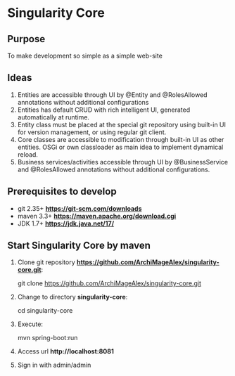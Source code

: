 # Singularity Core

## Purpose
To make development so simple as a simple web-site

## Ideas
1. Entities are accessible through UI by @Entity and @RolesAllowed annotations without additional configurations
2. Entities has default CRUD with rich intelligent UI, generated automatically at runtime.
3. Entity class must be placed at the special git repository using built-in UI for version management, or using regular git client.
4. Core classes are accessible to modification through built-in UI as other entities. OSGi or own classloader as main idea to implement dynamical reload. 
5. Business services/activities accessible through UI by @BusinessService and @RolesAllowed annotations without additional configurations.

## Prerequisites to develop
- git 2.35+ __https://git-scm.com/downloads__
- maven 3.3+ __https://maven.apache.org/download.cgi__
- JDK 1.7+ __https://jdk.java.net/17/__

## Start Singularity Core by maven
1. Clone git repository __https://github.com/ArchiMageAlex/singularity-core.git__:

   git clone https://github.com/ArchiMageAlex/singularity-core.git
2. Change to directory __singularity-core__:
    
    cd singularity-core
3. Execute:

    mvn spring-boot:run
4. Access url __http://localhost:8081__
5. Sign in with admin/admin